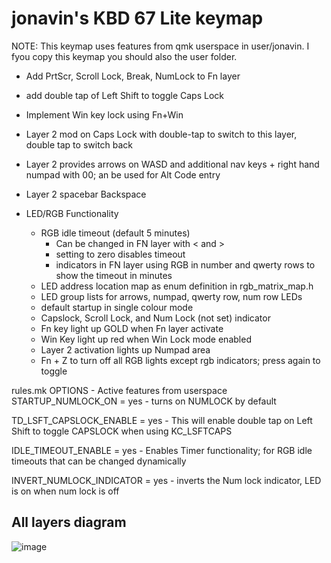 # jonavin's KBD 67 Lite keymap

NOTE: This keymap uses features from qmk userspace in user/jonavin.  I fyou copy this keymap you should also the user folder.

- Add PrtScr, Scroll Lock, Break, NumLock to Fn layer
- add double tap of Left Shift to toggle Caps Lock
- Implement Win key lock using Fn+Win 
- Layer 2 mod on Caps Lock with double-tap to switch to this layer, double tap to switch back
- Layer 2 provides arrows on WASD and additional nav keys + right hand numpad with 00; an be used for Alt Code entry
- Layer 2 spacebar Backspace
    
- LED/RGB Functionality
    - RGB idle timeout (default 5 minutes)
        - Can be changed in FN layer with < and >
        - setting to zero disables timeout
        - indicators in FN layer using RGB in number and qwerty rows to show the timeout in minutes
    - LED address location map as enum definition in rgb_matrix_map.h
    - LED group lists for arrows, numpad, qwerty row, num row LEDs
    - default startup in single colour mode 
    - Capslock, Scroll Lock, and Num Lock (not set) indicator
    - Fn key light up GOLD when Fn layer activate
    - Win Key light up red when Win Lock mode enabled
    - Layer 2 activation lights up Numpad area
    - Fn + Z to turn off all RGB lights except rgb indicators; press again to toggle

rules.mk OPTIONS - Active features from userspace
STARTUP_NUMLOCK_ON = yes
    - turns on NUMLOCK by default

TD_LSFT_CAPSLOCK_ENABLE = yes
    - This will enable double tap on Left Shift to toggle CAPSLOCK when using KC_LSFTCAPS

IDLE_TIMEOUT_ENABLE = yes
    - Enables Timer functionality; for RGB idle timeouts that can be changed dynamically

INVERT_NUMLOCK_INDICATOR = yes
    - inverts the Num lock indicator, LED is on when num lock is off

## All layers diagram
![image](https://user-images.githubusercontent.com/71780717/146864247-4ec05ef7-7936-45db-9db9-02fb17d3f7ed.png)

